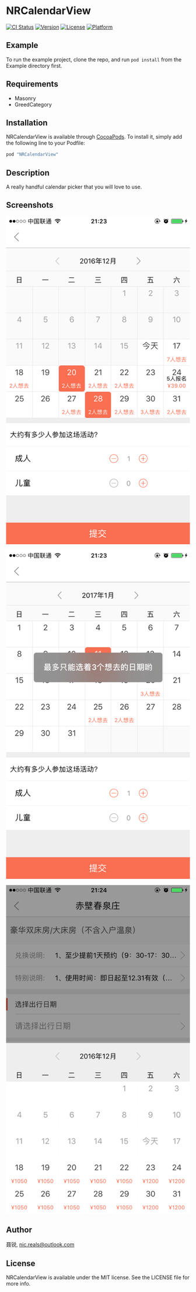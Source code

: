# NRCalendarView

[![CI Status](http://img.shields.io/travis/聂锐/NRCalendarView.svg?style=flat)](https://travis-ci.org/聂锐/NRCalendarView)
[![Version](https://img.shields.io/cocoapods/v/NRCalendarView.svg?style=flat)](http://cocoapods.org/pods/NRCalendarView)
[![License](https://img.shields.io/cocoapods/l/NRCalendarView.svg?style=flat)](http://cocoapods.org/pods/NRCalendarView)
[![Platform](https://img.shields.io/cocoapods/p/NRCalendarView.svg?style=flat)](http://cocoapods.org/pods/NRCalendarView)

## Example

To run the example project, clone the repo, and run `pod install` from the Example directory first.

## Requirements

* Masonry
* GreedCategory

## Installation

NRCalendarView is available through [CocoaPods](http://cocoapods.org). To install
it, simply add the following line to your Podfile:

```ruby
pod "NRCalendarView"
```

## Description

A really handful calendar picker that you will love to use.

## Screenshots

![snap1](./snap1.PNG)

![snap2](./snap2.PNG)

![snap3](./snap3.PNG)

## Author

聂锐, nic.reals@outlook.com

## License

NRCalendarView is available under the MIT license. See the LICENSE file for more info.
